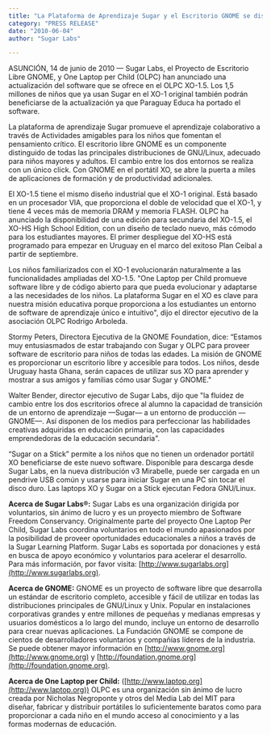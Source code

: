 ```yaml
---
title: "La Plataforma de Aprendizaje Sugar y el Escritorio GNOME se distribuirán hoy en la One Laptop per Child modelo XO-1.5; también se ejecutará en el nuevo XO-HS High School Edition"
category: "PRESS RELEASE"
date: "2010-06-04"
author: "Sugar Labs"

---
```

<!-- markdownlint-disable -->

ASUNCIÓN, 14 de junio de 2010 — Sugar Labs, el Proyecto de Escritorio Libre GNOME, y One Laptop per Child (OLPC) han anunciado una actualización del software que se ofrece en el OLPC XO-1.5. Los 1,5 millones de niños que ya usan Sugar en el XO-1 original también podrán beneficiarse de la actualización ya que Paraguay Educa ha portado el software.

La plataforma de aprendizaje Sugar promueve el aprendizaje colaborativo a través de Actividades amigables para los niños que fomentan el pensamiento crítico. El escritorio libre GNOME es un componente distinguido de todas las principales distribuciones de GNU/Linux, adecuado para niños mayores y adultos. El cambio entre los dos entornos se realiza con un único click. Con GNOME en el portátil XO, se abre la puerta a miles de aplicaciones de formación y de productividad adicionales.

El XO-1.5 tiene el mismo diseño industrial que el XO-1 original. Está basado en un procesador VIA, que proporciona el doble de velocidad que el XO-1, y tiene 4 veces más de memoria DRAM y memoria FLASH. OLPC ha anunciado la disponibilidad de una edición para secundaria del XO-1.5, el XO-HS High School Edition, con un diseño de teclado nuevo, más cómodo para los estudiantes mayores. El primer despliegue del XO-HS está programado para empezar en Uruguay en el marco del exitoso Plan Ceibal a partir de septiembre.

Los niños familiarizados con el XO-1 evolucionarán naturalmente a las funcionalidades ampliadas del XO-1.5. "One Laptop per Child promueve software libre y de código abierto para que pueda evolucionar y adaptarse a las necesidades de los niños. La plataforma Sugar en el XO es clave para nuestra misión educativa porque proporciona a los estudiantes un entorno de software de aprendizaje único e intuitivo", dijo el director ejecutivo de la asociación OLPC Rodrigo Arboleda.

Stormy Peters, Directora Ejecutiva de la GNOME Foundation, dice: “Estamos muy entusiasmados de estar trabajando con Sugar y OLPC para proveer software de escritorio para niños de todas las edades. La misión de GNOME es proporcionar un escritorio libre y accesible para todos. Los niños, desde Uruguay hasta Ghana, serán capaces de utilizar sus XO para aprender y mostrar a sus amigos y familias cómo usar Sugar y GNOME."

Walter Bender, director ejecutivo de Sugar Labs, dijo que "la fluidez de cambio entre los dos escritorios ofrece al alumno la capacidad de transición de un entorno de aprendizaje —Sugar— a un entorno de producción —GNOME—. Así disponen de los medios para perfeccionar las habilidades creativas adquiridas en educación primaria, con las capacidades emprendedoras de la educación secundaria".

“Sugar on a Stick” permite a los niños que no tienen un ordenador portátil XO beneficiarse de este nuevo software. Disponible para descarga desde Sugar Labs, en la nueva distribución v3 Mirabelle, puede ser cargada en un pendrive USB común y usarse para iniciar Sugar en una PC sin tocar el disco duro. Las laptops XO y Sugar on a Stick ejecutan Fedora GNU/Linux.

**Acerca de Sugar Labs®:** Sugar Labs es una organización dirigida por voluntarios, sin ánimo de lucro y es un proyecto miembro de Software Freedom Conservancy. Originalmente parte del proyecto One Laptop Per Child, Sugar Labs coordina voluntarios en todo el mundo apasionados por la posibilidad de proveer oportunidades educacionales a niños a través de la Sugar Learning Platform. Sugar Labs es soportada por donaciones y está en busca de apoyo económico y voluntarios para acelerar el desarrollo. Para más información, por favor visita: [http://www.sugarlabs.org](http://www.sugarlabs.org).

**Acerca de GNOME:** GNOME es un proyecto de software libre que desarrolla un estándar de escritorio completo, accesible y fácil de utilizar en todas las distribuciones principales de GNU/Linux y Unix. Popular en instalaciones corporativas grandes y entre millones de pequeñas y medianas empresas y usuarios domésticos a lo largo del mundo, incluye un entorno de desarrollo para crear nuevas aplicaciones. La Fundación GNOME se compone de cientos de desarrolladores voluntarios y compañías líderes de la industria. Se puede obtener mayor información en [http://www.gnome.org](http://www.gnome.org) y [http://foundation.gnome.org](http://foundation.gnome.org).

**Acerca de One Laptop per Child:** ([http://www.laptop.org](http://www.laptop.org)) OLPC es una organización sin ánimo de lucro creada por Nicholas Negroponte y otros del Media Lab del MIT para diseñar, fabricar y distribuir portátiles lo suficientemente baratos como para proporcionar a cada niño en el mundo acceso al conocimiento y a las formas modernas de educación.